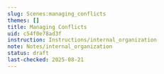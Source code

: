 ```yaml
---
slug: Scenes:managing_conflicts
themes: []
title: Managing Conflicts
uid: c54f0e78ad3f
instruction: Instructions/internal_organization
note: Notes/internal_organization
status: draft
last-checked: 2025-08-21
---
```

